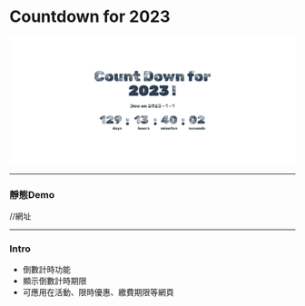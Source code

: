 # Countdown for 2023
![](./countdown-webapp.png)

---
### 靜態Demo
//網址

---
### Intro
+ 倒數計時功能
+ 顯示倒數計時期限
+ 可應用在活動、限時優惠、繳費期限等網頁